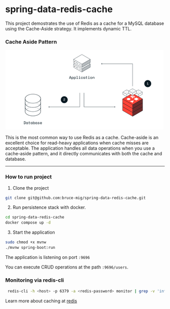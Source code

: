# spring-data-redis-cache

This project demostrates the use of Redis as a cache for a MySQL  database using the Cache-Aside strategy. It implements dynamic TTL.

### Cache Aside Pattern

![cache aside pattern](cache-aside-pattern.png)

This is the most common way to use Redis as a cache. 
Cache-aside is an excellent choice for read-heavy applications when cache misses are acceptable. 
The application handles all data operations when you use a cache-aside pattern, and it directly communicates with both the cache and database.

---

### How to run project

1. Clone the project

```bash
git clone git@github.com:bruce-mig/spring-data-redis-cache.git
```

2. Run persistence stack with docker.

```bash
cd spring-data-redis-cache
docker compose up -d
```

3. Start the application
```bash
sudo chmod +x mvnw
./mvnw spring-boot:run
```

The application is listening on port `:9696`

You can execute CRUD operations at the path `:9696/users`.

### Monitoring via redis-cli

```bash
 redis-cli -h <host> -p 6379 -a <redis-password> monitor | grep -v 'info'
```


Learn more about caching at [redis](https://redis.io/solutions/caching/)